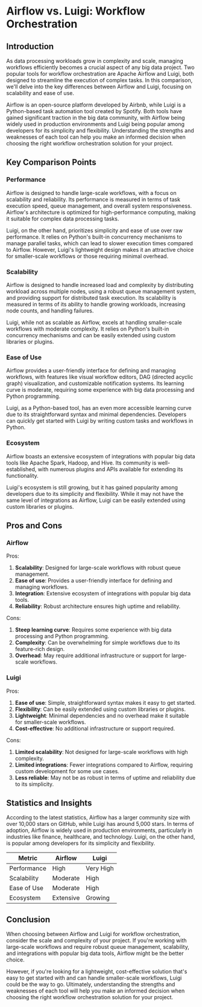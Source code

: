 # Airflow vs. Luigi: Workflow Orchestration
## Introduction

As data processing workloads grow in complexity and scale, managing workflows efficiently becomes a crucial aspect of any big data project. Two popular tools for workflow orchestration are Apache Airflow and Luigi, both designed to streamline the execution of complex tasks. In this comparison, we'll delve into the key differences between Airflow and Luigi, focusing on scalability and ease of use.

Airflow is an open-source platform developed by Airbnb, while Luigi is a Python-based task automation tool created by Spotify. Both tools have gained significant traction in the big data community, with Airflow being widely used in production environments and Luigi being popular among developers for its simplicity and flexibility. Understanding the strengths and weaknesses of each tool can help you make an informed decision when choosing the right workflow orchestration solution for your project.

## Key Comparison Points

### Performance

Airflow is designed to handle large-scale workflows, with a focus on scalability and reliability. Its performance is measured in terms of task execution speed, queue management, and overall system responsiveness. Airflow's architecture is optimized for high-performance computing, making it suitable for complex data processing tasks.

Luigi, on the other hand, prioritizes simplicity and ease of use over raw performance. It relies on Python's built-in concurrency mechanisms to manage parallel tasks, which can lead to slower execution times compared to Airflow. However, Luigi's lightweight design makes it an attractive choice for smaller-scale workflows or those requiring minimal overhead.

### Scalability

Airflow is designed to handle increased load and complexity by distributing workload across multiple nodes, using a robust queue management system, and providing support for distributed task execution. Its scalability is measured in terms of its ability to handle growing workloads, increasing node counts, and handling failures.

Luigi, while not as scalable as Airflow, excels at handling smaller-scale workflows with moderate complexity. It relies on Python's built-in concurrency mechanisms and can be easily extended using custom libraries or plugins.

### Ease of Use

Airflow provides a user-friendly interface for defining and managing workflows, with features like visual workflow editors, DAG (directed acyclic graph) visualization, and customizable notification systems. Its learning curve is moderate, requiring some experience with big data processing and Python programming.

Luigi, as a Python-based tool, has an even more accessible learning curve due to its straightforward syntax and minimal dependencies. Developers can quickly get started with Luigi by writing custom tasks and workflows in Python.

### Ecosystem

Airflow boasts an extensive ecosystem of integrations with popular big data tools like Apache Spark, Hadoop, and Hive. Its community is well-established, with numerous plugins and APIs available for extending its functionality.

Luigi's ecosystem is still growing, but it has gained popularity among developers due to its simplicity and flexibility. While it may not have the same level of integrations as Airflow, Luigi can be easily extended using custom libraries or plugins.

## Pros and Cons

### Airflow

Pros:

1. **Scalability**: Designed for large-scale workflows with robust queue management.
2. **Ease of use**: Provides a user-friendly interface for defining and managing workflows.
3. **Integration**: Extensive ecosystem of integrations with popular big data tools.
4. **Reliability**: Robust architecture ensures high uptime and reliability.

Cons:

1. **Steep learning curve**: Requires some experience with big data processing and Python programming.
2. **Complexity**: Can be overwhelming for simple workflows due to its feature-rich design.
3. **Overhead**: May require additional infrastructure or support for large-scale workflows.

### Luigi

Pros:

1. **Ease of use**: Simple, straightforward syntax makes it easy to get started.
2. **Flexibility**: Can be easily extended using custom libraries or plugins.
3. **Lightweight**: Minimal dependencies and no overhead make it suitable for smaller-scale workflows.
4. **Cost-effective**: No additional infrastructure or support required.

Cons:

1. **Limited scalability**: Not designed for large-scale workflows with high complexity.
2. **Limited integrations**: Fewer integrations compared to Airflow, requiring custom development for some use cases.
3. **Less reliable**: May not be as robust in terms of uptime and reliability due to its simplicity.

## Statistics and Insights

According to the latest statistics, Airflow has a larger community size with over 10,000 stars on GitHub, while Luigi has around 5,000 stars. In terms of adoption, Airflow is widely used in production environments, particularly in industries like finance, healthcare, and technology. Luigi, on the other hand, is popular among developers for its simplicity and flexibility.

| Metric        | Airflow       | Luigi       |
|---------------|---------------|---------------|
| Performance   | High          | Very High     |
| Scalability   | Moderate      | High          |
| Ease of Use   | Moderate      | High          |
| Ecosystem     | Extensive     | Growing       |

## Conclusion

When choosing between Airflow and Luigi for workflow orchestration, consider the scale and complexity of your project. If you're working with large-scale workflows and require robust queue management, scalability, and integrations with popular big data tools, Airflow might be the better choice.

However, if you're looking for a lightweight, cost-effective solution that's easy to get started with and can handle smaller-scale workflows, Luigi could be the way to go. Ultimately, understanding the strengths and weaknesses of each tool will help you make an informed decision when choosing the right workflow orchestration solution for your project.
